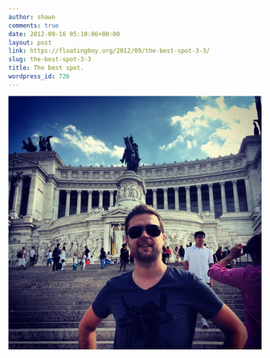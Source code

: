 ```yaml
---
author: shawn
comments: true
date: 2012-09-16 05:10:06+00:00
layout: post
link: https://floatingboy.org/2012/09/the-best-spot-3-3/
slug: the-best-spot-3-3
title: The best spot.
wordpress_id: 726
---
```


![](/assets/media/2012/09/b699caa403ea11e282e122000a1de761_7.jpg)
